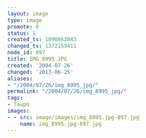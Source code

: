 ```yaml
---
layout: image
type: image
promote: 0
status: 1
created_ts: 1090862043
changed_ts: 1372159411
node_id: 897
title: IMG_8995.JPG
created: '2004-07-26'
changed: '2013-06-25'
aliases:
- "/2004/07/26/img_8995_jpg/"
permalink: "/2004/07/26/img_8995_jpg/"
tags:
- Taupo
images:
- - src: image/images/img_8995.jpg-897.jpg
    name: img_8995.jpg-897.jpg
---
```


